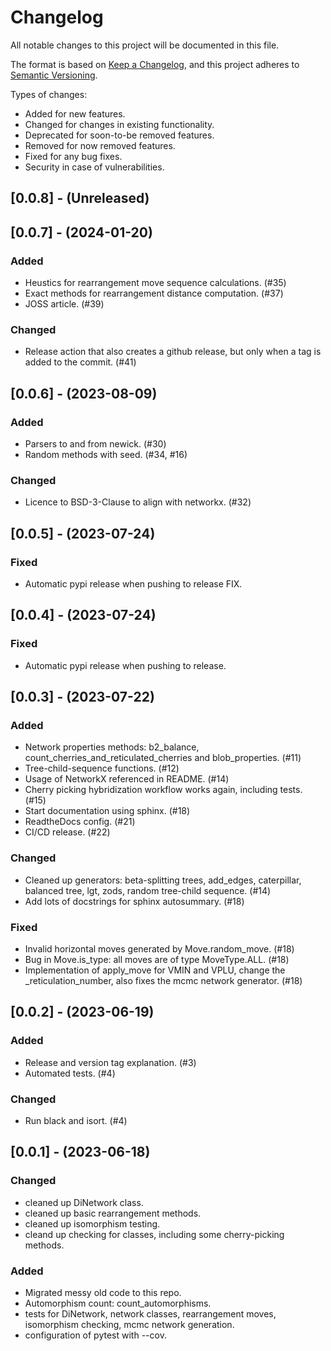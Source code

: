 # Changelog

All notable changes to this project will be documented in this file.

The format is based on [Keep a Changelog](https://keepachangelog.com/en/1.0.0/),
and this project adheres to [Semantic Versioning](https://semver.org/spec/v2.0.0.html).

Types of changes:
- Added for new features.
- Changed for changes in existing functionality.
- Deprecated for soon-to-be removed features.
- Removed for now removed features.
- Fixed for any bug fixes.
- Security in case of vulnerabilities.

## [0.0.8] - (Unreleased)

## [0.0.7] - (2024-01-20)

### Added

- Heustics for rearrangement move sequence calculations. (#35)
- Exact methods for rearrangement distance computation. (#37)
- JOSS article. (#39)

### Changed

- Release action that also creates a github release, but only when a tag is added to the commit. (#41)

## [0.0.6] - (2023-08-09)

### Added

- Parsers to and from newick. (#30)
- Random methods with seed. (#34, #16)

### Changed

- Licence to BSD-3-Clause to align with networkx. (#32)

## [0.0.5] - (2023-07-24)

### Fixed

- Automatic pypi release when pushing to release FIX.


## [0.0.4] - (2023-07-24)

### Fixed

- Automatic pypi release when pushing to release.

## [0.0.3] - (2023-07-22)

### Added

- Network properties methods: b2_balance, count_cherries_and_reticulated_cherries and blob_properties. (#11)
- Tree-child-sequence functions. (#12)
- Usage of NetworkX referenced in README. (#14)
- Cherry picking hybridization workflow works again, including tests. (#15)
- Start documentation using sphinx. (#18)
- ReadtheDocs config. (#21)
- CI/CD release. (#22)

### Changed

- Cleaned up generators: beta-splitting trees, add_edges, caterpillar, balanced tree, lgt, zods, random tree-child sequence. (#14)
- Add lots of docstrings for sphinx autosummary. (#18)

### Fixed

- Invalid horizontal moves generated by Move.random_move. (#18)
- Bug in Move.is_type: all moves are of type MoveType.ALL. (#18)
- Implementation of apply_move for VMIN and VPLU, change the _reticulation_number, also fixes the mcmc network generator. (#18)

## [0.0.2] - (2023-06-19)

### Added

- Release and version tag explanation. (#3)
- Automated tests. (#4)

### Changed

- Run black and isort. (#4)

## [0.0.1] - (2023-06-18)

### Changed

- cleaned up DiNetwork class.
- cleaned up basic rearrangement methods.
- cleaned up isomorphism testing.
- cleand up checking for classes, including some cherry-picking methods.

### Added

- Migrated messy old code to this repo.
- Automorphism count: count_automorphisms.
- tests for DiNetwork, network classes, rearrangement moves, isomorphism checking, mcmc network generation.
- configuration of pytest with --cov.

